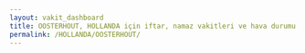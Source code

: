 ```yaml
---
layout: vakit_dashboard
title: OOSTERHOUT, HOLLANDA için iftar, namaz vakitleri ve hava durumu - ilçe/eyalet seç
permalink: /HOLLANDA/OOSTERHOUT/
---
```


<script type="text/javascript">
  var GLOBAL_COUNTRY = 'HOLLANDA';
  var GLOBAL_CITY = 'OOSTERHOUT';
  var GLOBAL_STATE = '';
  var lat = 72;
  var lon = 21;
</script>
